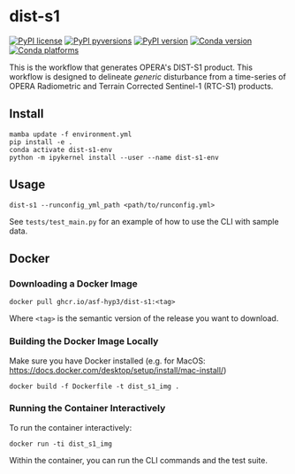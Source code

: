 # dist-s1

[![PyPI license](https://img.shields.io/pypi/l/dist-s1.svg)](https://pypi.python.org/pypi/dist-s1/)
[![PyPI pyversions](https://img.shields.io/pypi/pyversions/dist-s1.svg)](https://pypi.python.org/pypi/dist-s1/)
[![PyPI version](https://img.shields.io/pypi/v/dist-s1.svg)](https://pypi.python.org/pypi/dist-s1/)
[![Conda version](https://img.shields.io/conda/vn/conda-forge/dist_s1)](https://anaconda.org/conda-forge/dist_s1)
[![Conda platforms](https://img.shields.io/conda/pn/conda-forge/dist_s1)](https://anaconda.org/conda-forge/dist_s1)

This is the workflow that generates OPERA's DIST-S1 product. This workflow is designed to delineate *generic* disturbance from a time-series of OPERA Radiometric and Terrain Corrected Sentinel-1 (RTC-S1) products.

## Install

```
mamba update -f environment.yml
pip install -e .
conda activate dist-s1-env
python -m ipykernel install --user --name dist-s1-env
```

## Usage

```
dist-s1 --runconfig_yml_path <path/to/runconfig.yml>
```

See `tests/test_main.py` for an example of how to use the CLI with sample data.


## Docker

### Downloading a Docker Image

```
docker pull ghcr.io/asf-hyp3/dist-s1:<tag>
```
Where `<tag>` is the semantic version of the release you want to download.

### Building the Docker Image Locally

Make sure you have Docker installed (e.g. for MacOS: https://docs.docker.com/desktop/setup/install/mac-install/)

```
docker build -f Dockerfile -t dist_s1_img .
```

### Running the Container Interactively

To run the container interactively:
```
docker run -ti dist_s1_img
```
Within the container, you can run the CLI commands and the test suite.
